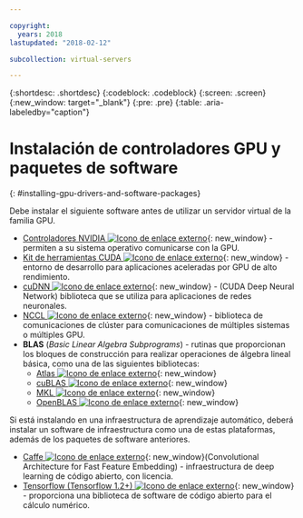 ```yaml
---

copyright:
  years: 2018
lastupdated: "2018-02-12"

subcollection: virtual-servers

---
```


{:shortdesc: .shortdesc}
{:codeblock: .codeblock}
{:screen: .screen}
{:new_window: target="_blank"}
{:pre: .pre}
{:table: .aria-labeledby="caption"}

# Instalación de controladores GPU y paquetes de software
{: #installing-gpu-drivers-and-software-packages}

Debe instalar el siguiente software antes de utilizar un servidor virtual de la familia GPU.
* [Controladores NVIDIA ![Icono de enlace externo](../icons/launch-glyph.svg "Icono de enlace externo")](http://www.nvidia.com/drivers){: new_window} - permiten a su sistema operativo comunicarse con la GPU.
* [Kit de herramientas CUDA ![Icono de enlace externo](../icons/launch-glyph.svg "Icono de enlace externo")](https://docs.nvidia.com/cuda/){: new_window} - entorno de desarrollo para aplicaciones aceleradas por GPU de alto rendimiento.
* [cuDNN ![Icono de enlace externo](../icons/launch-glyph.svg "Icono de enlace externo")](https://developer.nvidia.com/cudnn){: new_window} - (CUDA Deep Neural Network) biblioteca que se utiliza para aplicaciones de redes neuronales.
* [NCCL ![Icono de enlace externo](../icons/launch-glyph.svg "Icono de enlace externo")](http://docs.nvidia.com/deeplearning/sdk/nccl-install-guide/index.html){: new_window} - biblioteca de comunicaciones de clúster para comunicaciones de múltiples sistemas o múltiples GPU.
* **BLAS** (_Basic Linear Algebra Subprograms_) - rutinas que proporcionan los bloques de construcción para realizar operaciones de álgebra lineal básica, como una de las siguientes bibliotecas:
  - [Atlas ![Icono de enlace externo](../icons/launch-glyph.svg "Icono de enlace externo")](http://math-atlas.sourceforge.net/atlas_install/){: new_window}
  - [cuBLAS ![Icono de enlace externo](../icons/launch-glyph.svg "Icono de enlace externo")](https://developer.nvidia.com/cublas){: new_window}
  - [MKL ![Icono de enlace externo](../icons/launch-glyph.svg "Icono de enlace externo")](https://software.intel.com/en-us/mkl-developer-reference-c-blas-and-sparse-blas-routines){: new_window}
  - [OpenBLAS ![Icono de enlace externo](../icons/launch-glyph.svg "Icono de enlace externo")](http://www.openblas.net/){: new_window}

Si está instalando en una infraestructura de aprendizaje automático, deberá instalar un software de infraestructura como una de estas plataformas, además de los paquetes de software anteriores.
* [Caffe ![Icono de enlace externo](../icons/launch-glyph.svg "Icono de enlace externo")](https://www.nvidia.com/en-us/data-center/gpu-accelerated-applications/caffe/){: new_window}(Convolutional Architecture for Fast Feature Embedding) - infraestructura de deep learning de código abierto, con licencia.
* [Tensorflow (Tensorflow 1.2+) ![Icono de enlace externo](../icons/launch-glyph.svg "Icono de enlace externo")](https://www.tensorflow.org/install/){: new_window} - proporciona una biblioteca de software de código abierto para el cálculo numérico.
